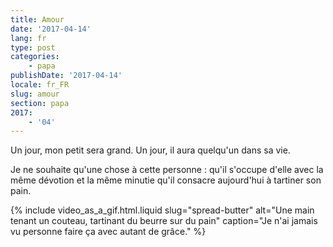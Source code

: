 ```yaml
---
title: Amour
date: '2017-04-14'
lang: fr
type: post
categories:
    - papa
publishDate: '2017-04-14'
locale: fr_FR
slug: amour
section: papa
2017:
    - '04'
---
```


Un jour, mon petit sera grand. Un jour, il aura quelqu'un dans sa vie. 

<!--more-->

Je ne souhaite qu'une chose à cette personne : qu'il s'occupe d'elle avec la même dévotion et la même minutie qu'il consacre aujourd'hui à tartiner son pain.

{% include video_as_a_gif.html.liquid
    slug="spread-butter"
    alt="Une main tenant un couteau, tartinant du beurre sur du pain"
    caption="Je n'ai jamais vu personne faire ça avec autant de grâce."
%}
